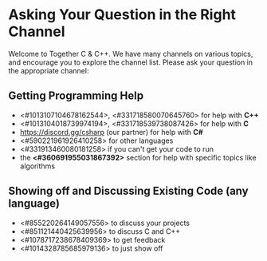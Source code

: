 # Asking Your Question in the Right Channel

Welcome to Together C & C++.
We have many channels on various topics, and encourage you to explore the channel list.
Please ask your question in the appropriate channel:

## Getting Programming Help
- <#1013107104678162544>, <#331718580070645760> for help with **C++**
- <#1013104018739974194>, <#331718539738087426> for help with **C**
- <https://discord.gg/csharp> (our partner) for help with **C#**
- <#590221961926410258> for other languages
- <#331913460080181258> if you can't get your code to run
- the **<#360691955031867392>** section for help with specific topics like algorithms

## Showing off and Discussing Existing Code (any language)
- <#855220264149057556> to discuss your projects
- <#851121440425639956> to discuss C and C++
- <#1078717238678409369> to get feedback
- <#1014328785685979136> to just show off
